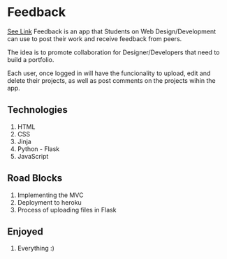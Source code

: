 # Feedback

[See Link](https://unit2-feedback-app.herokuapp.com/)
Feedback is an app that Students on Web Design/Development can use  to post their work and receive feedback from peers.

The idea is to promote collaboration for Designer/Developers that need to build a portfolio.  

Each user, once logged in will have the funcionality to upload, edit and delete their projects, as well as post comments on the projects wihin the app.

## Technologies
1. HTML
2. CSS
3. Jinja
4. Python - Flask
5. JavaScript

## Road Blocks

1. Implementing the MVC
2. Deployment to heroku
3. Process of uploading files in Flask

## Enjoyed

1. Everything :) 

